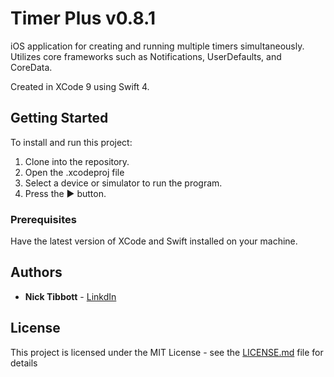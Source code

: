 # Timer Plus v0.8.1

iOS application for creating and running multiple timers simultaneously. Utilizes core frameworks such as Notifications, UserDefaults, and CoreData. 

Created in XCode 9 using Swift 4.

## Getting Started

To install and run this project:
1. Clone into the repository.
2. Open the .xcodeproj file
3. Select a device or simulator to run the program.
4. Press the ▶ button.

### Prerequisites

Have the latest version of XCode and Swift installed on your machine.

## Authors

* **Nick Tibbott** - [LinkdIn](https://www.linkedin.com/in/nicktibbott/)

## License

This project is licensed under the MIT License - see the [LICENSE.md](LICENSE.md) file for details
